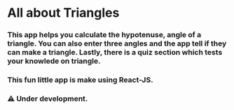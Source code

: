 # All about Triangles

### This app helps you calculate the hypotenuse, angle of a triangle. You can also enter three angles and the app tell if they can make a triangle. Lastly, there is a quiz section which tests your knowlede on triangle.

### This fun little app is make using React-JS.

### ⚠️ Under development.
